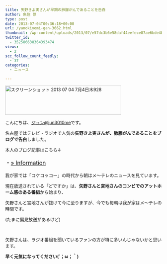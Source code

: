 ```yaml
---
title: 矢野きよ実さんが早期の肺腺がんであることを告白
author: 魚住 惇
type: post
date: 2013-07-04T00:36:18+00:00
url: /yanokiyomi-gan-3662.html
thumbnail: /wp-content/uploads/2013/07/e57dc3b6e58daf44eefece87ae6bde4b1.png
twitter_id:
  - 352586638364393474
views:
  - 2
scc_follow_count_feedly:
  - 37
categories:
  - ニュース

---
```

<img decoding="async" loading="lazy" title="スクリーンショット 2013-07-04 7月4日木928.png" src="/wp-content/uploads/2013/07/e57dc3b6e58daf44eefece87ae6bde4b.png" alt="スクリーンショット 2013 07 04 7月4日木928" width="373" height="94" border="0" />

<!--more-->

こんにちは、[ジュン@jun3010me][1]です。

名古屋ではテレビ・ラジオで人気の**矢野きよ実さんが、肺腺がんであることをブログで告白**しました。

本人のブログ記事はこちら↓

<p style="font-size: 18px;">
  ・<a href="http://yanokiyomi.jp/contents/?cat=1" target="_blank">» Information</a>
</p>

我が家では「コケコッコー」の時代から朝はメ～テレのニュースを見ています。

現在放送されている「どですか」は、**矢野さんと宮地さんのコンビでのアットホーム感のある番組**から始まり、

矢野さんと宮地さんが抜けて今に至りますが、今でも毎朝は我が家はメ～テレの時間です。

(たまに偏見放送があるけど)

 

矢野さんは、ラジオ番組を聞いているファンの方が特に多いんじゃないかと思います。

 **早く元気になってください(´；ω；｀)**

 [1]: https://twitter.com/jun3010me